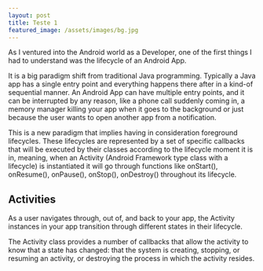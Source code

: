```yaml
---
layout: post
title: Teste 1
featured_image: /assets/images/bg.jpg
---
```



As I ventured into the Android world as a Developer, one of the first things I had to understand was the lifecycle of an Android App. 

<!-- more -->
It is a big paradigm shift from traditional Java programming. Typically a Java app has a single entry point and everything happens there after in a kind-of sequential manner. An Android App can have multiple entry points, and it can be interrupted by any reason, like a phone call suddenly coming in, a memory manager killing your app when it goes to the background or just because the user wants to open another app from a notification.

This is a new paradigm that implies having in consideration foreground lifecycles. These lifecycles are represented by a set of specific callbacks that will be executed by their classes according to the lifecycle moment it is in, meaning, when an Activity (Android Framework type class with a lifecycle) is instantiated it will go through functions like onStart(), onResume(), onPause(), onStop(), onDestroy() throughout its lifecycle.

## Activities


As a user navigates through, out of, and back to your app, the Activity instances in your app transition through different states in their lifecycle. 

The Activity class provides a number of callbacks that allow the activity to know that a state has changed: that the system is creating, stopping, or resuming an activity, or destroying the process in which the activity resides.
